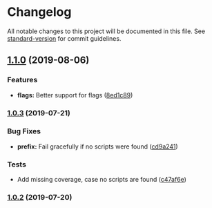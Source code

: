 # Changelog

All notable changes to this project will be documented in this file. See [standard-version](https://github.com/conventional-changelog/standard-version) for commit guidelines.

## [1.1.0](https://github.com/a-nozeret/prompt-run/compare/v1.0.3...v1.1.0) (2019-08-06)


### Features

* **flags:** Better support for flags ([8ed1c89](https://github.com/a-nozeret/prompt-run/commit/8ed1c89))



### [1.0.3](https://github.com/a-nozeret/prompt-run/compare/v1.0.2...v1.0.3) (2019-07-21)


### Bug Fixes

* **prefix:** Fail gracefully if no scripts were found ([cd9a241](https://github.com/a-nozeret/prompt-run/commit/cd9a241))


### Tests

* Add missing coverage, case no scripts are found ([c47af6e](https://github.com/a-nozeret/prompt-run/commit/c47af6e))



### [1.0.2](https://github.com/a-nozeret/prompt-run/compare/v1.0.1...v1.0.2) (2019-07-20)

